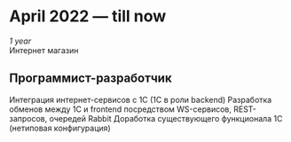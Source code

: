 # **April 2022 — till now**
_1 year_\
Интернет магазин
## **Программист-разработчик**
Интеграция интернет-сервисов с 1С (1С в роли backend)
Разработка обменов между 1С и frontend посредством WS-сервисов, REST-запросов, очередей Rabbit
Доработка существующего функционала 1С (нетиповая конфигурация)